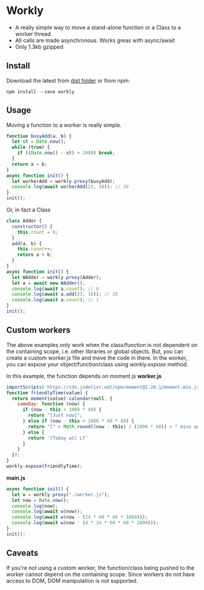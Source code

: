 # Workly

* A really simple way to move a stand-alone function or a Class to a worker thread.
* All calls are made asynchronous. Works greas with async/await
* Only 1.3kb gzipped 

## Install

Download the latest from [dist folder](https://github.com/pshihn/workly/tree/master/dist)
or from npm:
```
npm install --save workly
```

## Usage

Moving a function to a worker is really simple.
```js
function busyAdd(a, b) {
  let st = Date.now();
  while (true) {
    if ((Date.now() - st) > 2000) break;
  }
  return a + b;
}
async function init() {
  let workerAdd = workly.proxy(busyAdd);
  console.log(await workerAdd(23, 16)); // 39
}
init();
```

Or, in fact a Class

```js
class Adder {
  constructor() {
    this.count = 0;
  }
  add(a, b) {
    this.count++;
    return a + b;
  }
}
async function init() {
  let WAdder = workly.proxy(Adder);
  let a = await new WAdder();
  console.log(await a.count); // 0
  console.log(await a.add(23, 16)); // 39
  console.log(await a.count); // 1
}
init();
```

## Custom workers

The above examples only work when the class/function is not dependent on the containing scope, i.e. other libraries or global objects. But, you can create a custom worker.js file and move the code in there. In the worker, you can expose your object/function/class using <i>workly.expose</i> method.

In this example, the function depends on moment.js
<b>worker.js</b>
```js
importScripts('https://cdn.jsdelivr.net/npm/moment@2.20.1/moment.min.js', '../dist/workly.min.js');
function friendlyTime(value) {
  return moment(value).calendar(null, {
    sameDay: function (now) {
      if (now - this < 1000 * 60) {
        return "[Just now]";
      } else if (now - this < 1000 * 60 * 60) {
        return "[" + Math.round((now - this) / (1000 * 60)) + " mins ago]";
      } else {
        return '[Today at] LT'
      }
    }
  });
}
workly.expose(friendlyTime);
```
<b>main.js</b>
```js
async function init() {
  let w = workly.proxy("./worker.js");
  let now = Date.now();
  console.log(now);
  console.log(await w(now));
  console.log(await w(now - (24 * 60 * 60 * 1000)));
  console.log(await w(now - (4 * 24 * 60 * 60 * 1000)));
}
init();
```

## Caveats
If you're not using a custom worker, the function/class being pushed to the worker cannot depend on the containing scope.
Since workers do not have access to DOM, DOM manipulation is not supported. 

